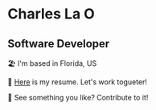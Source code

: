 Charles La O
================================

## Software Developer

🏖️    I'm based in Florida, US

💼    [Here](https://raw.githubusercontent.com/charleslaot/charleslaot/main/assets/Charles_L_Resume.pdf) is my resume. Let's work togueter!

🙏    See something you like? Contribute to it!
